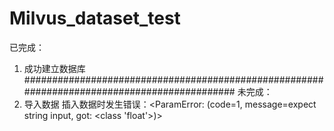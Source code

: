 # Milvus_dataset_test
已完成：
  1. 成功建立数据库
############################################################################################
未完成：
  1. 导入数据
     插入数据时发生错误：<ParamError: (code=1, message=expect string input, got: <class 'float'>)>
